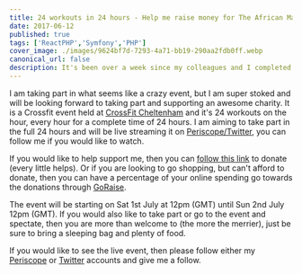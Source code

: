 ```yaml
---
title: 24 workouts in 24 hours - Help me raise money for The African Maternity Link
date: 2017-06-12
published: true
tags: ['ReactPHP','Symfony','PHP']
cover_image: ./images/9624bf7d-7293-4a71-bb19-290aa2fdb0ff.webp
canonical_url: false
description: It's been over a week since my colleagues and I completed the Jurassic Hike for Macmillan cancer support. I'm happy to announce that I finished the 26-mile hike and raised a total of £253.44 which is 101% of my target. Together as a team, we all managed to succeed our targets and in total reached 117% of our goal which amounts to £2,045.87.
---
```


I am taking part in what seems like a crazy event, but I am super stoked and will be looking forward to taking part and
supporting an awesome charity. It is a Crossfit event held at [CrossFit Cheltenham](https://www.crossfitcheltenham.co.uk)
and it's 24 workouts on the hour, every hour for a complete time of 24 hours. I am aiming to take part in the full 24
hours and will be live streaming it on [Periscope/Twitter](https://www.periscope.tv/mike_d_brooks), you can follow me if
you would like to watch.

If you would like to help support me, then you can [follow this link](/justgiving) to donate (every little helps).
Or if you are looking to go shopping, but can't afford to donate, then you can have a percentage of your online spending
go towards the donations through [GoRaise](https://www.goraise.co.uk/oli-jeacock).

The event will be starting on Sat 1st July at 12pm (GMT) until Sun 2nd July 12pm (GMT). If you would also like to take
part or go to the event and spectate, then you are more than welcome to (the more the merrier), just be sure to bring a
sleeping bag and plenty of food.

If you would like to see the live event, then please follow either my [Periscope](https://www.periscope.tv/Mike_D_Brooks)
or [Twitter](https://twitter.com/mbrooksuk) accounts and give me a follow.
